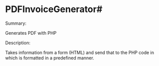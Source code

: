 # PDFInvoiceGenerator#

Summary:

Generates PDF with PHP

Description:

Takes information from a form (HTML) and send that to the PHP code in which is formatted in a predefined manner.
